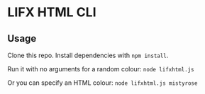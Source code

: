 # LIFX HTML CLI

## Usage

Clone this repo. Install dependencies with `npm install`.

Run it with no arguments for a random colour: 
`node lifxhtml.js`

Or you can specify an HTML colour:
`node lifxhtml.js mistyrose`
